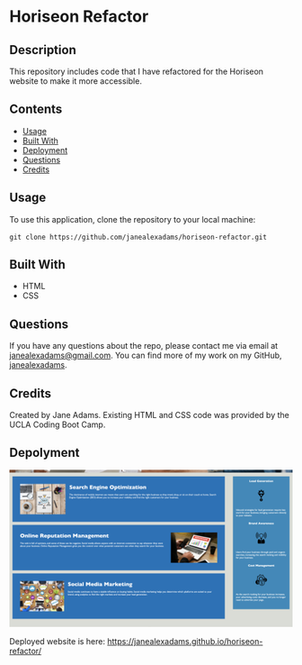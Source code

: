 # Horiseon Refactor

## Description
This repository includes code that I have refactored for the Horiseon website to make it more accessible.

## Contents
- [Usage](#usage)
- [Built With](#built-with)
- [Deployment](#deployment)
- [Questions](#questions)
- [Credits](#credits)

## Usage
To use this application, clone the repository to your local machine:
```
git clone https://github.com/janealexadams/horiseon-refactor.git
```

## Built With
- HTML
- CSS

## Questions
If you have any questions about the repo, please contact me via email at janealexadams@gmail.com. You can find more of my work on my GitHub, [janealexadams](https://github.com/janealexadams).

## Credits
Created by Jane Adams. Existing HTML and CSS code was provided by the UCLA Coding Boot Camp. 

## Depolyment 
![Marketing Services](assets/images/marketing-services.png)

Deployed website is here: https://janealexadams.github.io/horiseon-refactor/

